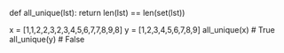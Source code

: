 def all_unique(lst):
    return len(lst) == len(set(lst))


x = [1,1,2,2,3,2,3,4,5,6,7,7,8,9,8]
y = [1,2,3,4,5,6,7,8,9]
all_unique(x) # True
all_unique(y) # False
